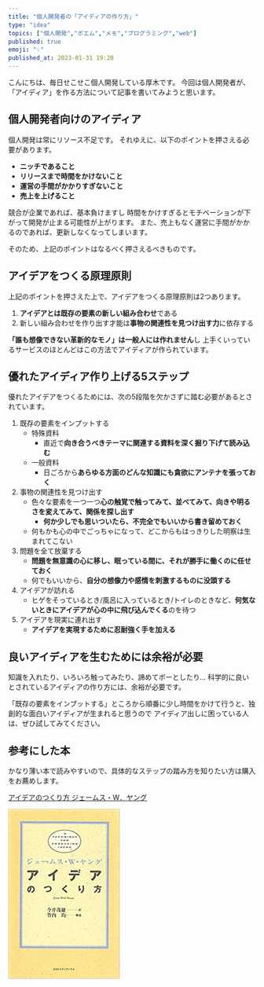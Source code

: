 ```yaml
---
title: "個人開発者の「アイディアの作り方」"
type: "idea"
topics: ["個人開発","ポエム","メモ","プログラミング","web"]
published: true
emoji: "💡"
published_at: 2023-01-31 19:20
---
```


こんにちは、毎日せこせこ個人開発している厚木です。
今回は個人開発者が、「アイディア」を作る方法について記事を書いてみようと思います。

## 個人開発者向けのアイディア

個人開発は常にリソース不足です。
それゆえに、以下のポイントを押さえる必要があります。

- **ニッチであること**
- **リリースまで時間をかけないこと**
- **運営の手間がかかりすぎないこと**
- **売上を上げること**

競合が企業であれば、基本負けますし
時間をかけすぎるとモチベーションが下がって開発が止まる可能性が上がります。
また、売上もなく運営に手間がかかるのであれば、更新しなくなってしまいます。

そのため、上記のポイントはなるべく押さえるべきものです。

## アイデアをつくる原理原則

上記のポイントを押さえた上で、アイデアをつくる原理原則は2つあります。

1. **アイデアとは既存の要素の新しい組み合わせ**である
2. 新しい組み合わせを作り出す才能は**事物の関連性を見つけ出す力**に依存する

**「誰も想像できない革新的なモノ」は一般人には作れません**し
上手くいっているサービスのほとんどはこの方法でアイディアが作られています。

## 優れたアイディア作り上げる5ステップ

優れたアイデアをつくるためには、次の5段階を欠かさずに踏む必要があるとされています。

1. 既存の要素をインプットする
   - 特殊資料
     - 直近で**向き合うべきテーマに関連する資料を深く掘り下げて読み込む**
   - 一般資料
     - 日ごろから**あらゆる方面のどんな知識にも貪欲にアンテナを張っておく**
2. 事物の関連性を見つけ出す
   - 色々な要素を一つ一つ**心の触覚で触ってみて、並べてみて、向きや明るさを変えてみて、関係を探し出す**
     - **何か少しでも思いついたら、不完全でもいいから書き留めておく**
   - 何もかも心の中でごっちゃになって、どこからもはっきりした明察は生まれてこない
3. 問題を全て放棄する
   - **問題を無意識の心に移し、眠っている間に、それが勝手に働くのに任せておく**
   - 何でもいいから、**自分の想像力や感情を刺激するものに没頭する**
4. アイデアが訪れる
   - ヒゲをそっているとき/風呂に入っているとき/トイレのときなど、**何気ないときにアイデアが心の中に飛び込んでくる**のを待つ
5. アイデアを現実に連れ出す
   - **アイデアを実現するために忍耐強く手を加える**

## 良いアイディアを生むためには余裕が必要

知識を入れたり、いろいろ触ってみたり、諦めてボーとしたり...
科学的に良いとされているアイディアの作り方には、余裕が必要です。

「既存の要素をインプットする」ところから順番に少し時間をかけて行うと、独創的な面白いアイディアが生まれると思うので
アイディア出しに困っている人は、ぜひ試してみてください。

## 参考にした本

かなり薄い本で読みやすいので、具体的なステップの踏み方を知りたい方は購入をお薦めします。

[アイデアのつくり方 ジェームス・W．ヤング](https://amzn.to/3Jy8bRo)

![book image](/images/articles/idea/book.jpg)
